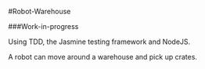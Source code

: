 #Robot-Warehouse

###Work-in-progress

Using TDD, the Jasmine testing framework and NodeJS.

A robot can move around a warehouse and pick up crates.
